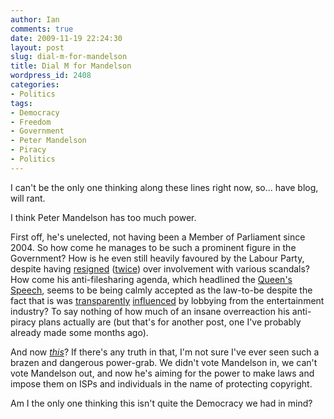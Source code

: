 ```yaml
---
author: Ian
comments: true
date: 2009-11-19 22:24:30
layout: post
slug: dial-m-for-mandelson
title: Dial M for Mandelson
wordpress_id: 2408
categories:
- Politics
tags:
- Democracy
- Freedom
- Government
- Peter Mandelson
- Piracy
- Politics
---
```


I can't be the only one thinking along these lines right now, so... have blog, will rant.

I think Peter Mandelson has too much power.

First off, he's unelected, not having been a Member of Parliament since 2004.  So how come he manages to be such a prominent figure in the Government?  How is he even still heavily favoured by the Labour Party, despite having [resigned](http://en.wikipedia.org/wiki/Peter_Mandelson#First_resignation) ([twice](http://en.wikipedia.org/wiki/Peter_Mandelson#Second_resignation)) over involvement with various scandals?  How come his anti-filesharing agenda, which headlined the [Queen's Speech](http://www.publications.parliament.uk/pa/ld/ldtoday/01.htm#hddr_2), seems to be being calmly accepted as the law-to-be despite the fact that is was [transparently](http://technology.timesonline.co.uk/tol/news/tech_and_web/the_web/article6797844.ece) [influenced](http://www.dailymail.co.uk/news/article-1206901/Mandelson-launches-crackdown-file-sharing--just-days-meeting-record-producer.html) by lobbying from the entertainment industry?  To say nothing of how much of an insane overreaction his anti-piracy plans actually are (but that's for another post, one I've probably already made some months ago).

And now _[this](http://www.boingboing.net/2009/11/19/breaking-leaked-uk-g.html)_?  If there's any truth in that, I'm not sure I've ever seen such a brazen and dangerous power-grab.  We didn't vote Mandelson in, we can't vote Mandelson out, and now he's aiming for the power to make laws and impose them on ISPs and individuals in the name of protecting copyright.

Am I the only one thinking this isn't quite the Democracy we had in mind?
